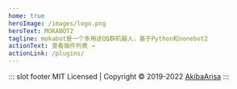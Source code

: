```yaml
---
home: true
heroImage: /images/logo.png
heroText: MOKABOT2
tagline: mokabot是一个多用途QQ群机器人，基于Python和nonebot2 
actionText: 查看插件列表 →
actionLink: /plugins/
---
```


::: slot footer
MIT Licensed | Copyright © 2019-2022 [AkibaArisa](https://github.com/zhanbao2000)
:::
